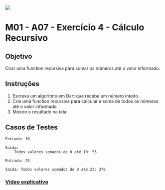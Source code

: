 ﻿![](https://i.imgur.com/xG74tOh.png)

# M01 - A07 - Exercício 4 - Cálculo Recursivo

## Objetivo

Criar uma function recursiva para somar os números até o valor informado.

## Instruções

1. Escreva um algoritmo em Dart que receba um número inteiro.
2. Crie uma function recursiva para calcular a soma de todos os números até o valor informado.
3. Mostre o resultado na tela.

## Casos de Testes

```
Entrada: 10

Saída:
	Todos valores somados de 0 até 10: 55
```

```
Entrada: 23

Saída: Todos valores somados de 0 até 23: 276
```

### [Vídeo explicativo](https://drive.google.com/file/d/1jUlfmSY80W64lHo8_boxAaE1k05iDiOM/view?usp=sharing)
